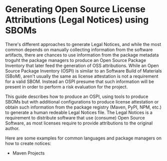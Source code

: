 # Generating Open Source License Attributions (Legal Notices) using SBOMs

There's different approaches to generate Legal Notices, and while the most common depends on manually collecting information from the software artifacts, there are chances to use information from the package metadata troguht the package managers to produce an Open Source Package Inventory that later feed the generation of OSS attributions. While an Open Source Package Inventory (OSPI) is similar to an Software Build of Materials (SBoM), aren't usually the same as license attestation is not a requirement for a valid SBOM. Instead an OSPI presume that such information will be present in order to perform a risk evaluation for the project.

This guide describes how to produce an OSPI, using tools to produce SBOMs but with additional configurations to produce license attestation or obtain such information from the package registry (Maven, PyPI, NPM, etc.) to generate a human redeable Legal Notices file. 
The Legal Notices is a requirement to distribute software that use (consume) Open Source Software, as most licenses require to provide attributions to the original author.

Here are some examples for common languages and package managers on how to create notices:

* Maven Projects
